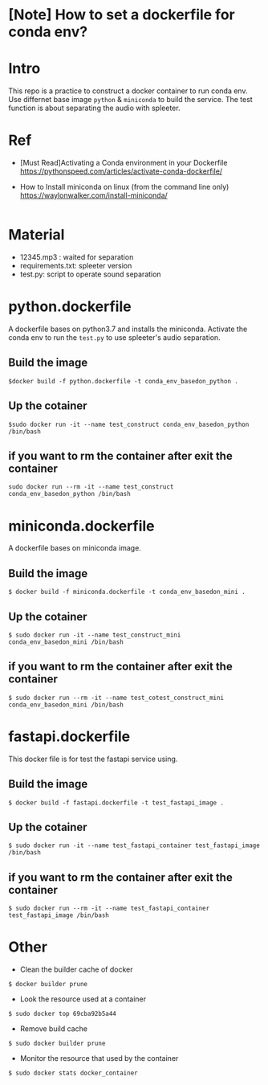 # [Note] How to set a dockerfile for conda env?

# Intro
This repo is a practice to construct a docker container to run conda env.
Use differnet base image `python` & `miniconda` to build the service.
The test function is about separating the audio with spleeter.

# Ref
- [Must Read]Activating a Conda environment in your Dockerfile
https://pythonspeed.com/articles/activate-conda-dockerfile/

- How to Install miniconda on linux (from the command line only) 
https://waylonwalker.com/install-miniconda/
```
```

# Material
- 12345.mp3 : waited for separation
- requirements.txt: spleeter version
- test.py: script to operate sound separation

# python.dockerfile
A dockerfile bases on python3.7 and installs the miniconda.
Activate the conda env to run the `test.py` to use spleeter's audio separation. 
## Build the image
```=bash
$docker build -f python.dockerfile -t conda_env_basedon_python .
```
## Up the cotainer
```=bash
$sudo docker run -it --name test_construct conda_env_basedon_python /bin/bash
```
## if you want to rm the container after exit the container
```=bash
sudo docker run --rm -it --name test_construct conda_env_basedon_python /bin/bash
```


# miniconda.dockerfile
A dockerfile bases on miniconda image.

## Build the image
```=bash
$ docker build -f miniconda.dockerfile -t conda_env_basedon_mini .
```
## Up the cotainer
```=bash
$ sudo docker run -it --name test_construct_mini conda_env_basedon_mini /bin/bash
```

## if you want to rm the container after exit the container
```=bash
$ sudo docker run --rm -it --name test_cotest_construct_mini conda_env_basedon_mini /bin/bash
```

# fastapi.dockerfile
This docker file is for test the fastapi service using.
## Build the image
```=bash
$ docker build -f fastapi.dockerfile -t test_fastapi_image .
```
## Up the cotainer
```=bash
$ sudo docker run -it --name test_fastapi_container test_fastapi_image /bin/bash
```

## if you want to rm the container after exit the container
```=bash
$ sudo docker run --rm -it --name test_fastapi_container test_fastapi_image /bin/bash
```

# Other
- Clean the builder cache of docker
```
$ docker builder prune 
```
- Look the resource used at a container
```
$ sudo docker top 69cba92b5a44
```
- Remove build cache
```
$ sudo docker builder prune
```
- Monitor the resource that used by the container
```
$ sudo docker stats docker_container
```
